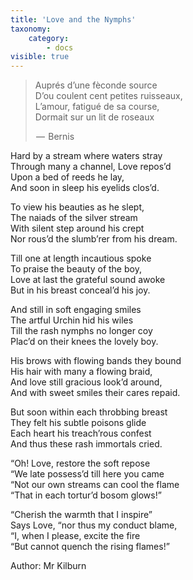 ```yaml
---
title: 'Love and the Nymphs'
taxonomy:
    category:
        - docs
visible: true
---
```


> Auprés d’une fèconde source  
> D’ou coulent cent petites ruisseaux,  
> L’amour, fatigué de sa course,  
> Dormait sur un lit de roseaux  
> 
>  —  Bernis

Hard by a stream where waters stray  
Through many a channel, Love repos’d  
Upon a bed of reeds he lay,  
And soon in sleep his eyelids clos’d. 

To view his beauties as he slept,  
The naiads of the silver stream  
With silent step around his crept  
Nor rous’d the slumb’rer from his dream.  

Till one at length incautious spoke  
To praise the beauty of the boy,  
Love at last the grateful sound awoke  
But in his breast conceal’d his joy.

And still in soft engaging smiles  
The artful Urchin hid his wiles  
Till the rash nymphs no longer coy  
Plac’d on their knees the lovely boy.  

His brows with flowing bands they bound  
His hair with many a flowing braid,  
And love still gracious look’d around,  
And with sweet smiles their cares repaid.  

But soon within each throbbing breast  
They felt his subtle poisons glide  
Each heart his treach’rous confest  
And thus these rash immortals cried.  

“Oh! Love, restore the soft repose  
“We late possess’d till here you came  
“Not our own streams can cool the flame  
“That in each tortur’d bosom glows!”  

“Cherish the warmth that I inspire”  
Says Love, “nor thus my conduct blame,  
“I, when I please, excite the fire  
“But cannot quench the rising flames!”

<div class="author">Author: Mr Kilburn</div>